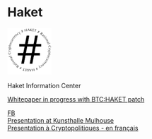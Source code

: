 # Haket
<img src="haket_logo.png" alt="HAKET" width="100"/>

Haket Information Center

[Whitepaper in progress with BTC:HAKET patch](https://pad.riseup.net/p/r.2194016c0fe88594ba97212fe091ec10)

[FB](https://web.facebook.com/pg/HaketRC/about/)  \
[Presentation at Kunsthalle Mulhouse](http://kunsthallemulhouse.com/oeuvres/haket-rational-cryptocurrency/algotaylorism14/)  \
[Presentation à Cryptopolitiques - en français](https://www.youtube.com/watch?v=Q6VI6_KtIqc)  
